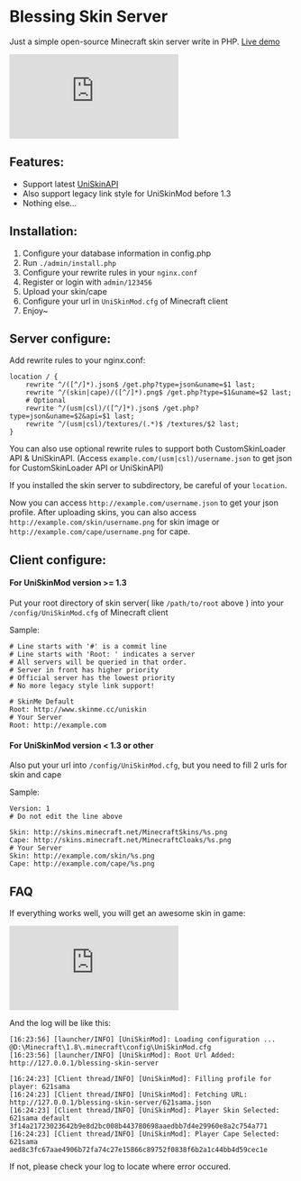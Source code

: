 # Blessing Skin Server

Just a simple open-source Minecraft skin server write in PHP. [Live demo](https://work.prinzeugen.net/blessing-skin-server/)

![screenshot](https://img.prinzeugen.net/image.php?di=FIQD)

Features:
-----------

- Support latest [UniSkinAPI](https://github.com/RecursiveG/UniSkinServer/blob/master/doc/UniSkinAPI_zh-CN.md)
- Also support legacy link style for UniSkinMod before 1.3
- Nothing else...

Installation:
-----------

1. Configure your database information in config.php
2. Run `./admin/install.php`
3. Configure your rewrite rules in your `nginx.conf`
3. Register or login with `admin/123456`
4. Upload your skin/cape
5. Configure your url in `UniSkinMod.cfg` of Minecraft client
6. Enjoy~

Server configure:
------------

Add rewrite rules to your nginx.conf:

```
location / {
    rewrite ^/([^/]*).json$ /get.php?type=json&uname=$1 last;
    rewrite ^/(skin|cape)/([^/]*).png$ /get.php?type=$1&uname=$2 last;
    # Optional
    rewrite ^/(usm|csl)/([^/]*).json$ /get.php?type=json&uname=$2&api=$1 last;
    rewrite ^/(usm|csl)/textures/(.*)$ /textures/$2 last;
}
```
You can also use optional rewrite rules to support both CustomSkinLoader API & UniSkinAPI. (Access `example.com/(usm|csl)/username.json` to get json for CustomSkinLoader API or UniSkinAPI)

If you installed the skin server to subdirectory, be careful of your `location`.

Now you can access `http://example.com/username.json` to get your json profile. After uploading skins, you can also access `http://example.com/skin/username.png` for skin image or `http://example.com/cape/username.png` for cape.

Client configure:
------------

#### For UniSkinMod version >= 1.3

Put your root directory of skin server( like `/path/to/root` above ) into your `/config/UniSkinMod.cfg` of Minecraft client

Sample:

```
# Line starts with '#' is a commit line
# Line starts with 'Root: ' indicates a server
# All servers will be queried in that order.
# Server in front has higher priority
# Official server has the lowest priority
# No more legacy style link support!

# SkinMe Default
Root: http://www.skinme.cc/uniskin
# Your Server
Root: http://example.com
```

#### For UniSkinMod version < 1.3 or other

Also put your url into `/config/UniSkinMod.cfg`, but you need to fill 2 urls for skin and cape

Sample:

```
Version: 1
# Do not edit the line above

Skin: http://skins.minecraft.net/MinecraftSkins/%s.png
Cape: http://skins.minecraft.net/MinecraftCloaks/%s.png
# Your Server
Skin: http://example.com/skin/%s.png
Cape: http://example.com/cape/%s.png
```

FAQ
------------

If everything works well, you will get an awesome skin in game:

![screenshot2](https://img.prinzeugen.net/image.php?di=EV1E)

And the log will be like this:

```
[16:23:56] [launcher/INFO] [UniSkinMod]: Loading configuration ... @D:\Minecraft\1.8\.minecraft\config\UniSkinMod.cfg
[16:23:56] [launcher/INFO] [UniSkinMod]: Root Url Added: http://127.0.0.1/blessing-skin-server

[16:24:23] [Client thread/INFO] [UniSkinMod]: Filling profile for player: 621sama
[16:24:23] [Client thread/INFO] [UniSkinMod]: Fetching URL: http://127.0.0.1/blessing-skin-server/621sama.json
[16:24:23] [Client thread/INFO] [UniSkinMod]: Player Skin Selected: 621sama default 3f14a21723023642b9e8d2bc008b443780698aaedbb7d4e29960e8a2c754a771
[16:24:23] [Client thread/INFO] [UniSkinMod]: Player Cape Selected: 621sama aed8c3fc67aae4906b72fa74c27e15866c89752f0838f6b2a1c44bb4d59cec1e
```

If not, please check your log to locate where error occured.
